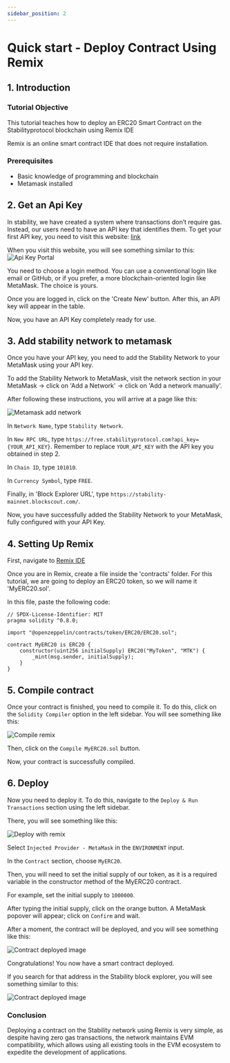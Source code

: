 ```yaml
---
sidebar_position: 2
---
```


# Quick start - Deploy Contract Using Remix

## 1. Introduction

### Tutorial Objective

This tutorial teaches how to deploy an ERC20 Smart Contract on the Stabilityprotocol blockchain using Remix IDE

Remix is an online smart contract IDE that does not require installation.

### Prerequisites

- Basic knowledge of programming and blockchain
- Metamask installed

## 2. Get an Api Key

In stability, we have created a system where transactions don’t require gas. Instead, our users need to have an API key that identifies them. To get your first API key, you need to visit this website: [link](https://account.stabilityprotocol.com/zgt)

When you visit this website, you will see something similar to this:
![Api Key Portal](api_keys_1.png)

You need to choose a login method. You can use a conventional login like email or GitHub, or if you prefer, a more blockchain-oriented login like MetaMask. The choice is yours.

Once you are logged in, click on the 'Create New' button. After this, an API key will appear in the table.

Now, you have an API Key completely ready for use.

## 3. Add stability network to metamask

Once you have your API key, you need to add the Stability Network to your MetaMask using your API key.

To add the Stability Network to MetaMask, visit the network section in your MetaMask -> click on 'Add a Network' -> click on 'Add a network manually'.

After following these instructions, you will arrive at a page like this:

![Metamask add network](metamask_add_network.png)

In `Network Name`, type `Stability Network`.

In `New RPC URL`, type `https://free.stabilityprotocol.com?api_key={YOUR_API_KEY}`. Remember to replace `YOUR_API_KEY` with the API key you obtained in step 2.

In `Chain ID`, type `101010`.

In `Currency Symbol`, type `FREE`.

Finally, in 'Block Explorer URL', type `https://stability-mainnet.blockscout.com/`.

Now, you have successfully added the Stability Network to your MetaMask, fully configured with your API Key.

## 4. Setting Up Remix

First, navigate to [Remix IDE](https://remix.ethereum.org/)

Once you are in Remix, create a file inside the 'contracts' folder. For this tutorial, we are going to deploy an ERC20 token, so we will name it 'MyERC20.sol'.

In this file, paste the following code:

```
// SPDX-License-Identifier: MIT
pragma solidity ^0.8.0;

import "@openzeppelin/contracts/token/ERC20/ERC20.sol";

contract MyERC20 is ERC20 {
    constructor(uint256 initialSupply) ERC20("MyToken", "MTK") {
        _mint(msg.sender, initialSupply);
    }
}
```

## 5. Compile contract

Once your contract is finished, you need to compile it. To do this, click on the `Solidity Compiler` option in the left sidebar. You will see something like this:

![Compile remix](compile_remix.png)

Then, click on the `Compile MyERC20.sol` button.

Now, your contract is successfully compiled.

## 6. Deploy

Now you need to deploy it. To do this, navigate to the `Deploy & Run Transactions` section using the left sidebar.

There, you will see something like this:

![Deploy with remix](deploy_remix.png)

Select `Injected Provider - MetaMask` in the `ENVIRONMENT` input.

In the `Contract` section, choose `MyERC20`.

Then, you will need to set the initial supply of our token, as it is a required variable in the constructor method of the MyERC20 contract.

For example, set the initial supply to `1000000`.

After typing the initial supply, click on the orange button. A MetaMask popover will appear; click on `Confirm` and wait.

After a moment, the contract will be deployed, and you will see something like this:

![Contract deployed image](deployed_remix.png)

Congratulations! You now have a smart contract deployed.

If you search for that address in the Stability block explorer, you will see something similar to this:

![Contract deployed image](contract_deployed_image.png)

### Conclusion

Deploying a contract on the Stability network using Remix is very simple, as despite having zero gas transactions, the network maintains EVM compatibility, which allows using all existing tools in the EVM ecosystem to expedite the development of applications.
